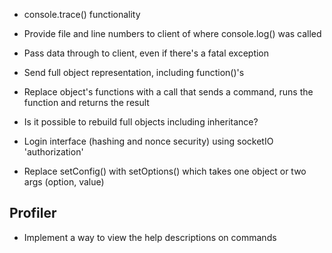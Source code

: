 - console.trace() functionality
- Provide file and line numbers to client of where console.log() was called
- Pass data through to client, even if there's a fatal exception
- Send full object representation, including function()'s
- Replace object's functions with a call that sends a command, runs the function and returns the result
- Is it possible to rebuild full objects including inheritance?

- Login interface (hashing and nonce security) using socketIO 'authorization'
- Replace setConfig() with setOptions() which takes one object or two args (option, value)

## Profiler

- Implement a way to view the help descriptions on commands